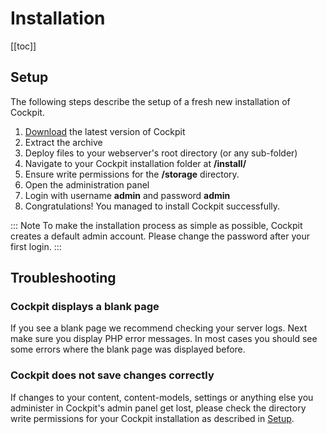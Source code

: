 # Installation

[[toc]]

## Setup

The following steps describe the setup of a fresh new installation of Cockpit.

1. [Download](https://getcockpit.com/start-journey) the latest version of Cockpit
2. Extract the archive
3. Deploy files to your webserver's root directory (or any sub-folder)
4. Navigate to your Cockpit installation folder at **/install/**
5. Ensure write permissions for the **/storage** directory.
6. Open the administration panel
7. Login with username **admin** and password **admin**
8. Congratulations! You managed to install Cockpit successfully.

::: Note
To make the installation process as simple as possible, Cockpit creates a default admin account. Please change the password after your first login.
:::

## Troubleshooting

### Cockpit displays a blank page

If you see a blank page we recommend checking your server logs. Next make sure you display PHP error messages. In most cases you should see some errors where the blank page was displayed before.

### Cockpit does not save changes correctly

If changes to your content, content-models, settings or anything else you administer in Cockpit's admin panel get lost, please check the directory write permissions for your Cockpit installation as described in [Setup](#setup).

